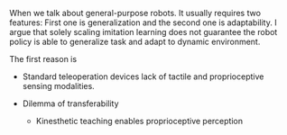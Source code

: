 
When we talk about general-purpose robots. It usually requires two features:
First one is generalization and the second one is adaptability. I argue that solely scaling imitation learning does not guarantee the robot policy is able to generalize task and adapt to dynamic environment.

The first reason is 

- Standard teleoperation devices lack of tactile and proprioceptive sensing modalities. 


- Dilemma of transferability
	- Kinesthetic teaching enables proprioceptive perception